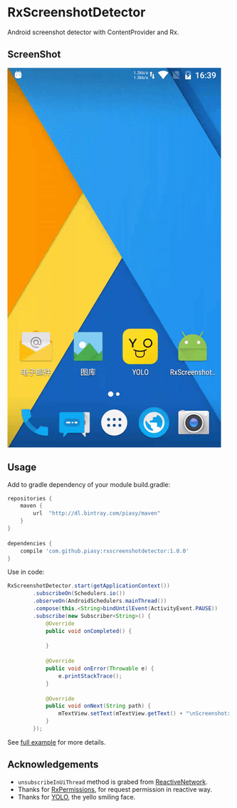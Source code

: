 # RxScreenshotDetector
Android screenshot detector with ContentProvider and Rx.

## ScreenShot

![screenshot-detector-demo.gif](art/screenshot-detector-demo.gif)

## Usage
Add to gradle dependency of your module build.gradle:

```gradle
repositories {
    maven {
        url  "http://dl.bintray.com/piasy/maven" 
    }
}

dependencies {
    compile 'com.github.piasy:rxscreenshotdetector:1.0.0'
}
```

Use in code:

```java
RxScreenshotDetector.start(getApplicationContext())
        .subscribeOn(Schedulers.io())
        .observeOn(AndroidSchedulers.mainThread())
        .compose(this.<String>bindUntilEvent(ActivityEvent.PAUSE))
        .subscribe(new Subscriber<String>() {
            @Override
            public void onCompleted() {

            }

            @Override
            public void onError(Throwable e) {
                e.printStackTrace();
            }

            @Override
            public void onNext(String path) {
                mTextView.setText(mTextView.getText() + "\nScreenshot: " + path);
            }
        });
```

See [full example](https://github.com/Piasy/RxScreenshotDetector/tree/master/app) for more details.

## Acknowledgements
+  `unsubscribeInUiThread` method is grabed from [ReactiveNetwork](https://github.com/pwittchen/ReactiveNetwork).
+  Thanks for [RxPermissions](https://github.com/tbruyelle/RxPermissions), for request permission in reactive way.
+  Thanks for [YOLO](https://www.yoloyolo.tv/), the yello smiling face.